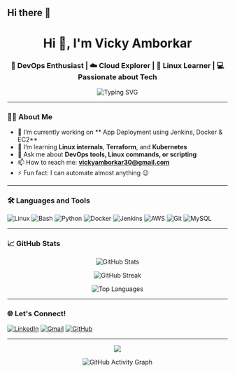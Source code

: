 ## Hi there 👋
<h1 align="center">Hi 👋, I'm Vicky Amborkar</h1>
<h3 align="center">🚀 DevOps Enthusiast | ☁️ Cloud Explorer | 🐧 Linux Learner | 💻 Passionate about Tech</h3>

<p align="center">
  <img src="https://readme-typing-svg.herokuapp.com?font=Fira+Code&size=22&pause=1000&center=true&vCenter=true&width=450&lines=Welcome+to+my+GitHub!;DevOps+%7C+Cloud+%7C+Python+%7C+Bash+%7C+Docker+%7C+Linux" alt="Typing SVG" />
</p>

---

### 👨‍💻 About Me

- 🔭 I’m currently working on ** App Deployment using Jenkins, Docker & EC2**
- 🌱 I’m learning **Linux internals**, **Terraform**, and **Kubernetes**
- 💬 Ask me about **DevOps tools, Linux commands, or scripting**
- 📫 How to reach me: **vickyamborkar30@gmail.com**
- ⚡ Fun fact: I can automate almost anything 😉

---

### 🛠️ Languages and Tools

<p align="left">
  <img src="https://img.shields.io/badge/Linux-FCC624?style=for-the-badge&logo=linux&logoColor=black" alt="Linux" />
  <img src="https://img.shields.io/badge/Bash-121011?style=for-the-badge&logo=gnu-bash&logoColor=white" alt="Bash" />
  <img src="https://img.shields.io/badge/Python-3776AB?style=for-the-badge&logo=python&logoColor=white" alt="Python" />
  <img src="https://img.shields.io/badge/Docker-2496ED?style=for-the-badge&logo=docker&logoColor=white" alt="Docker" />
  <img src="https://img.shields.io/badge/Jenkins-D24939?style=for-the-badge&logo=jenkins&logoColor=white" alt="Jenkins" />
  <img src="https://img.shields.io/badge/AWS-232F3E?style=for-the-badge&logo=amazon-aws&logoColor=white" alt="AWS" />
  <img src="https://img.shields.io/badge/Git-F05032?style=for-the-badge&logo=git&logoColor=white" alt="Git" />
  <img src="https://img.shields.io/badge/MySQL-4479A1?style=for-the-badge&logo=mysql&logoColor=white" alt="MySQL" />
</p>

---

### 📈 GitHub Stats

<p align="center">
  <img src="https://github-readme-stats.vercel.app/api?username=vickyamborkar&show_icons=true&theme=github_dark&hide_border=true&rank_icon=github" alt="GitHub Stats" />
</p>

<p align="center">
  <img src="https://github-readme-streak-stats.herokuapp.com?user=vickyamborkar&theme=github-dark&hide_border=true&date_format=M%20j%5B%2C%20Y%5D" alt="GitHub Streak" />
</p>

<p align="center">
  <img src="https://github-readme-stats.vercel.app/api/top-langs/?username=vickyamborkar&layout=compact&theme=github_dark&hide_border=true" alt="Top Languages" />
</p>

---

### 🌐 Let's Connect!

<p align="left">
  <a href="www.linkedin.com/in/vicky-amborkar-58925b286/" target="_blank"><img src="https://img.shields.io/badge/LinkedIn-0077B5?style=for-the-badge&logo=linkedin&logoColor=white" alt="LinkedIn" /></a>
  <a href="mailto:vickyamborkar30@gmail.com"><img src="https://img.shields.io/badge/Gmail-D14836?style=for-the-badge&logo=gmail&logoColor=white" alt="Gmail" /></a>
  <a href="https://github.com/vicky302002r" target="_blank"><img src="https://img.shields.io/badge/GitHub-100000?style=for-the-badge&logo=github&logoColor=white" alt="GitHub" /></a>
</p>

---

<p align="center">
  <img src="https://github-profile-trophy.vercel.app/?username=vickyamborkar&theme=monokai" />
</p>

<p align="center">
  <img src="https://activity-graph.herokuapp.com/graph?username=vickyamborkar&theme=rogue" alt="GitHub Activity Graph" />
</p>


<!--
**vicky302002/vicky302002** is a ✨ _special_ ✨ repository because its `README.md` (this file) appears on your GitHub profile.

Here are some ideas to get you started:

- 🔭 I’m currently working on ...
- 🌱 I’m currently learning ...
- 👯 I’m looking to collaborate on ...
- 🤔 I’m looking for help with ...
- 💬 Ask me about ...
- 📫 How to reach me: ...
- 😄 Pronouns: ...
- ⚡ Fun fact: ...
-->
